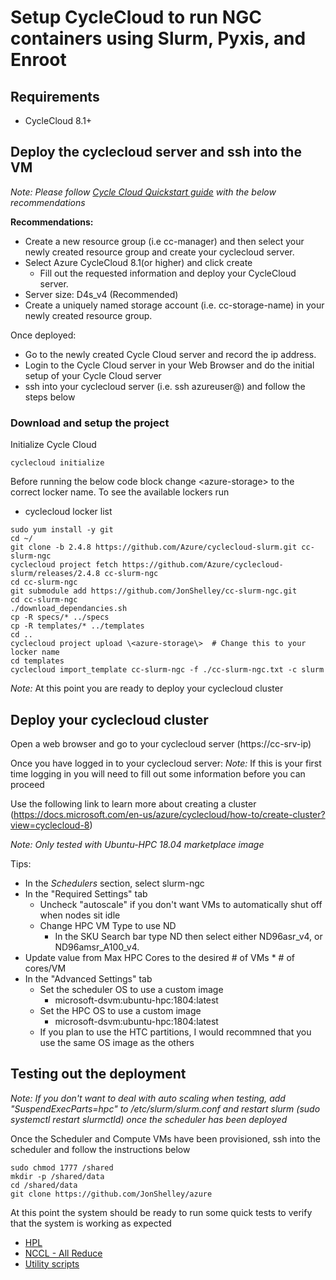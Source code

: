 # Setup CycleCloud to run NGC containers using Slurm, Pyxis, and Enroot

## Requirements
* CycleCloud 8.1+

## Deploy the cyclecloud server and ssh into the VM
_Note: Please follow [Cycle Cloud Quickstart guide](https://docs.microsoft.com/en-us/azure/cyclecloud/qs-install-marketplace?view=cyclecloud-8) with the below recommendations_

__Recommendations:__
- Create a new resource group (i.e cc-manager) and then select your newly created resource group and create your cyclecloud server.
- Select Azure CycleCloud 8.1(or higher) and click create
    - Fill out the requested information and deploy your CycleCloud server.
- Server size: D4s_v4 (Recommended)
- Create a uniquely named storage account (i.e. cc-storage-name) in your newly created resource group.

Once deployed:
 - Go to the newly created Cycle Cloud server and record the ip address. 
 - Login to the Cycle Cloud server in your Web Browser and do the initial setup of your Cycle Cloud server
 - ssh into your cyclecloud server (i.e. ssh azureuser@<cc-srv-ip>) and follow the steps below

### Download and setup the project
Initialize Cycle Cloud
```shell
cyclecloud initialize
```

Before running the below code block change \<azure-storage\> to the correct locker name. To see the available lockers run
- cyclecloud locker list 

```shell
sudo yum install -y git
cd ~/
git clone -b 2.4.8 https://github.com/Azure/cyclecloud-slurm.git cc-slurm-ngc
cyclecloud project fetch https://github.com/Azure/cyclecloud-slurm/releases/2.4.8 cc-slurm-ngc
cd cc-slurm-ngc
git submodule add https://github.com/JonShelley/cc-slurm-ngc.git
cd cc-slurm-ngc
./download_dependancies.sh
cp -R specs/* ../specs
cp -R templates/* ../templates
cd ..
cyclecloud project upload \<azure-storage\>  # Change this to your locker name
cd templates
cyclecloud import_template cc-slurm-ngc -f ./cc-slurm-ngc.txt -c slurm
```

_Note:_ At this point you are ready to deploy your cyclecloud cluster

## Deploy your cyclecloud cluster
Open a web browser and go to your cyclecloud server (https://cc-srv-ip)

Once you have logged in to your cyclecloud server:
_Note:_ If this is your first time logging in you will need to fill out some information before you can proceed

Use the following link to learn more about creating a cluster (https://docs.microsoft.com/en-us/azure/cyclecloud/how-to/create-cluster?view=cyclecloud-8)

_Note: Only tested with Ubuntu-HPC 18.04 marketplace image_
 
 Tips: 
 - In the _Schedulers_ section, select slurm-ngc
 - In the "Required Settings" tab
   - Uncheck "autoscale" if you don't want VMs to automatically shut off when nodes sit idle 
   - Change HPC VM Type to use ND 
     - In the SKU Search bar type ND then select either ND96asr\_v4, or ND96amsr_A100_v4.
  - Update value from Max HPC Cores to the desired # of VMs * # of cores/VM
 - In the "Advanced Settings" tab
   - Set the scheduler OS to use a custom image
     - microsoft-dsvm:ubuntu-hpc:1804:latest
   - Set the HPC OS to use a custom image
     - microsoft-dsvm:ubuntu-hpc:1804:latest
   - If you plan to use the HTC partitions, I would recommned that you use the same OS image as the others
   
 

 ## Testing out the deployment
 _Note: If you don't want to deal with auto scaling when testing, add "SuspendExecParts=hpc" to /etc/slurm/slurm.conf and restart slurm (sudo systemctl restart slurmctld) once the scheduler has been deployed_
    
 Once the Scheduler and Compute VMs have been provisioned, ssh into the scheduler and follow the instructions below
```shell
sudo chmod 1777 /shared
mkdir -p /shared/data
cd /shared/data
git clone https://github.com/JonShelley/azure
```
 
At this point the system should be ready to run some quick tests to verify that the system is working as expected
 - [HPL](https://github.com/JonShelley/azure/tree/master/benchmarking/NDv4/cc-slurm-ngc/hpl)
 - [NCCL - All Reduce](https://github.com/JonShelley/azure/tree/master/benchmarking/NDv4/cc-slurm-ngc/nccl)
 - [Utility scripts](https://github.com/JonShelley/azure/tree/master/benchmarking/NDv4/cc-slurm-ngc/util_scripts)
